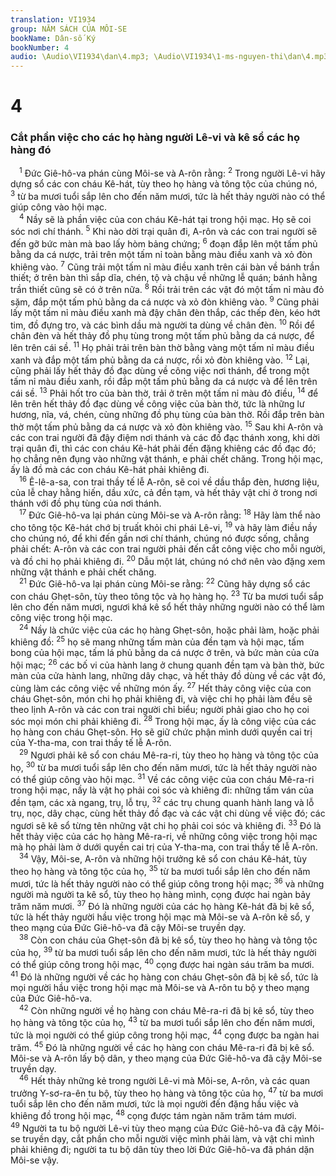 ```yaml
---
translation: VI1934
group: NĂM SÁCH CỦA MÔI-SE
bookName: Dân-số Ký 
bookNumber: 4
audio: \Audio\VI1934\dan\4.mp3; \Audio\VI1934\1-ms-nguyen-thi\dan\4.mp3
---
```


<div class="title"><h1>4</h1><h3>Cắt phần việc cho các họ hàng người Lê-vi và kê sổ các họ hàng đó</h3></div>
<span class="verse dan_4_1"> <sup>1</sup> Đức Giê-hô-va phán cùng Môi-se và A-rôn rằng: </span>
<span class="verse dan_4_2"><sup>2</sup> Trong người Lê-vi hãy dựng sổ các con cháu Kê-hát, tùy theo họ hàng và tông tộc của chúng nó, </span>
<span class="verse dan_4_3"><sup>3</sup> từ ba mươi tuổi sắp lên cho đến năm mươi, tức là hết thảy người nào có thể giúp công vào hội mạc. <br/></span>
<span class="verse dan_4_4"> <sup>4</sup> Nầy sẽ là phần việc của con cháu Kê-hát tại trong hội mạc. Họ sẽ coi sóc nơi chí thánh. </span>
<span class="verse dan_4_5"><sup>5</sup> Khi nào dời trại quân đi, A-rôn và các con trai người sẽ đến gỡ bức màn mà bao lấy hòm bảng chứng; </span>
<span class="verse dan_4_6"><sup>6</sup> đoạn đắp lên một tấm phủ bằng da cá nược, trải trên một tấm nỉ toàn bằng màu điều xanh và xỏ đòn khiêng vào. </span>
<span class="verse dan_4_7"><sup>7</sup> Cũng trải một tấm nỉ màu điều xanh trên cái bàn về bánh trần thiết; ở trên bàn thì sắp dĩa, chén, tộ và chậu về những lễ quán; bánh hằng trần thiết cũng sẽ có ở trên nữa. </span>
<span class="verse dan_4_8"><sup>8</sup> Rồi trải trên các vật đó một tấm nỉ màu đỏ sặm, đắp một tấm phủ bằng da cá nược và xỏ đòn khiêng vào. </span>
<span class="verse dan_4_9"><sup>9</sup> Cũng phải lấy một tấm nỉ màu điều xanh mà đậy chân đèn thắp, các thếp đèn, kéo hớt tim, đồ đựng tro, và các bình dầu mà người ta dùng về chân đèn. </span>
<span class="verse dan_4_10"><sup>10</sup> Rồi để chân đèn và hết thảy đồ phụ tùng trong một tấm phủ bằng da cá nược, để lên trên cái sề. </span>
<span class="verse dan_4_11"><sup>11</sup> Họ phải trải trên bàn thờ bằng vàng một tấm nỉ màu điều xanh và đắp một tấm phủ bằng da cá nược, rồi xỏ đòn khiêng vào. </span>
<span class="verse dan_4_12"><sup>12</sup> Lại, cũng phải lấy hết thảy đồ đạc dùng về công việc nơi thánh, để trong một tấm nỉ màu điều xanh, rồi đắp một tấm phủ bằng da cá nược và để lên trên cái sề. </span>
<span class="verse dan_4_13"><sup>13</sup> Phải hốt tro của bàn thờ, trải ở trên một tấm nỉ màu đỏ điều, </span>
<span class="verse dan_4_14"><sup>14</sup> để lên trên hết thảy đồ đạc dùng về công việc của bàn thờ, tức là những lư hương, nĩa, vá, chén, cùng những đồ phụ tùng của bàn thờ. Rồi đắp trên bàn thờ một tấm phủ bằng da cá nược và xỏ đòn khiêng vào. </span>
<span class="verse dan_4_15"><sup>15</sup> Sau khi A-rôn và các con trai người đã đậy điệm nơi thánh và các đồ đạc thánh xong, khi dời trại quân đi, thì các con cháu Kê-hát phải đến đặng khiêng các đồ đạc đó; họ chẳng nên đụng vào những vật thánh, e phải chết chăng. Trong hội mạc, ấy là đồ mà các con cháu Kê-hát phải khiêng đi. <br/></span>
<span class="verse dan_4_16"> <sup>16</sup> Ê-lê-a-sa, con trai thầy tế lễ A-rôn, sẽ coi về dầu thắp đèn, hương liệu, của lễ chay hằng hiến, dầu xức, cả đền tạm, và hết thảy vật chi ở trong nơi thánh với đồ phụ tùng của nơi thánh. <br/></span>
<span class="verse dan_4_17"> <sup>17</sup> Đức Giê-hô-va lại phán cùng Môi-se và A-rôn rằng: </span>
<span class="verse dan_4_18"><sup>18</sup> Hãy làm thể nào cho tông tộc Kê-hát chớ bị truất khỏi chi phái Lê-vi, </span>
<span class="verse dan_4_19"><sup>19</sup> và hãy làm điều nầy cho chúng nó, để khi đến gần nơi chí thánh, chúng nó được sống, chẳng phải chết: A-rôn và các con trai người phải đến cắt công việc cho mỗi người, và đồ chi họ phải khiêng đi. </span>
<span class="verse dan_4_20"><sup>20</sup> Dẫu một lát, chúng nó chớ nên vào đặng xem những vật thánh e phải chết chăng. <br/></span>
<span class="verse dan_4_21"> <sup>21</sup> Đức Giê-hô-va lại phán cùng Môi-se rằng: </span>
<span class="verse dan_4_22"><sup>22</sup> Cũng hãy dựng sổ các con cháu Ghẹt-sôn, tùy theo tông tộc và họ hàng họ. </span>
<span class="verse dan_4_23"><sup>23</sup> Từ ba mươi tuổi sắp lên cho đến năm mươi, ngươi khá kê sổ hết thảy những người nào có thể làm công việc trong hội mạc. <br/></span>
<span class="verse dan_4_24"> <sup>24</sup> Nầy là chức việc của các họ hàng Ghẹt-sôn, hoặc phải làm, hoặc phải khiêng đồ: </span>
<span class="verse dan_4_25"><sup>25</sup> họ sẽ mang những tấm màn của đền tạm và hội mạc, tấm bong của hội mạc, tấm lá phủ bằng da cá nược ở trên, và bức màn của cửa hội mạc; </span>
<span class="verse dan_4_26"><sup>26</sup> các bố vi của hành lang ở chung quanh đền tạm và bàn thờ, bức màn của cửa hành lang, những dây chạc, và hết thảy đồ dùng về các vật đó, cùng làm các công việc về những món ấy. </span>
<span class="verse dan_4_27"><sup>27</sup> Hết thảy công việc của con cháu Ghẹt-sôn, món chi họ phải khiêng đi, và việc chi họ phải làm đều sẽ theo lịnh A-rôn và các con trai người chỉ biểu; người phải giao cho họ coi sóc mọi món chi phải khiêng đi. </span>
<span class="verse dan_4_28"><sup>28</sup> Trong hội mạc, ấy là công việc của các họ hàng con cháu Ghẹt-sôn. Họ sẽ giữ chức phận mình dưới quyền cai trị của Y-tha-ma, con trai thầy tế lễ A-rôn. <br/></span>
<span class="verse dan_4_29"> <sup>29</sup> Ngươi phải kê sổ con cháu Mê-ra-ri, tùy theo họ hàng và tông tộc của họ, </span>
<span class="verse dan_4_30"><sup>30</sup> từ ba mươi tuổi sắp lên cho đến năm mươi, tức là hết thảy người nào có thể giúp công vào hội mạc. </span>
<span class="verse dan_4_31"><sup>31</sup> Về các công việc của con cháu Mê-ra-ri trong hội mạc, nầy là vật họ phải coi sóc và khiêng đi: những tấm ván của đền tạm, các xà ngang, trụ, lỗ trụ, </span>
<span class="verse dan_4_32"><sup>32</sup> các trụ chung quanh hành lang và lỗ trụ, nọc, dây chạc, cùng hết thảy đồ đạc và các vật chi dùng về việc đó; các ngươi sẽ kê sổ từng tên những vật chi họ phải coi sóc và khiêng đi. </span>
<span class="verse dan_4_33"><sup>33</sup> Đó là hết thảy việc của các họ hàng Mê-ra-ri, về những công việc trong hội mạc mà họ phải làm ở dưới quyền cai trị của Y-tha-ma, con trai thầy tế lễ A-rôn. <br/></span>
<span class="verse dan_4_34"> <sup>34</sup> Vậy, Môi-se, A-rôn và những hội trưởng kê sổ con cháu Kê-hát, tùy theo họ hàng và tông tộc của họ, </span>
<span class="verse dan_4_35"><sup>35</sup> từ ba mươi tuổi sắp lên cho đến năm mươi, tức là hết thảy người nào có thể giúp công trong hội mạc; </span>
<span class="verse dan_4_36"><sup>36</sup> và những người mà người ta kê sổ, tùy theo họ hàng mình, cọng được hai ngàn bảy trăm năm mươi. </span>
<span class="verse dan_4_37"><sup>37</sup> Đó là những người của các họ hàng Kê-hát đã bị kê sổ, tức là hết thảy người hầu việc trong hội mạc mà Môi-se và A-rôn kê sổ, y theo mạng của Đức Giê-hô-va đã cậy Môi-se truyền dạy. <br/></span>
<span class="verse dan_4_38"> <sup>38</sup> Còn con cháu của Ghẹt-sôn đã bị kê sổ, tùy theo họ hàng và tông tộc của họ, </span>
<span class="verse dan_4_39"><sup>39</sup> từ ba mươi tuổi sắp lên cho đến năm mươi, tức là hết thảy người có thể giúp công trong hội mạc, </span>
<span class="verse dan_4_40"><sup>40</sup> cọng được hai ngàn sáu trăm ba mươi. </span>
<span class="verse dan_4_41"><sup>41</sup> Đó là những người về các họ hàng con cháu Ghẹt-sôn đã bị kê sổ, tức là mọi người hầu việc trong hội mạc mà Môi-se và A-rôn tu bộ y theo mạng của Đức Giê-hô-va. <br/></span>
<span class="verse dan_4_42"> <sup>42</sup> Còn những người về họ hàng con cháu Mê-ra-ri đã bị kê sổ, tùy theo họ hàng và tông tộc của họ, </span>
<span class="verse dan_4_43"><sup>43</sup> từ ba mươi tuổi sắp lên cho đến năm mươi, tức là mọi người có thể giúp công trong hội mạc, </span>
<span class="verse dan_4_44"><sup>44</sup> cọng được ba ngàn hai trăm. </span>
<span class="verse dan_4_45"><sup>45</sup> Đó là những người về các họ hàng con cháu Mê-ra-ri đã bị kê sổ. Môi-se và A-rôn lấy bộ dân, y theo mạng của Đức Giê-hô-va đã cậy Môi-se truyền dạy. <br/></span>
<span class="verse dan_4_46"> <sup>46</sup> Hết thảy những kẻ trong người Lê-vi mà Môi-se, A-rôn, và các quan trưởng Y-sơ-ra-ên tu bộ, tùy theo họ hàng và tông tộc của họ, </span>
<span class="verse dan_4_47"><sup>47</sup> từ ba mươi tuổi sắp lên cho đến năm mươi, tức là mọi người đến đặng hầu việc và khiêng đồ trong hội mạc, </span>
<span class="verse dan_4_48"><sup>48</sup> cọng được tám ngàn năm trăm tám mươi. </span>
<span class="verse dan_4_49"><sup>49</sup> Người ta tu bộ người Lê-vi tùy theo mạng của Đức Giê-hô-va đã cậy Môi-se truyền dạy, cắt phần cho mỗi người việc mình phải làm, và vật chi mình phải khiêng đi; người ta tu bộ dân tùy theo lời Đức Giê-hô-va đã phán dặn Môi-se vậy. <br/></span>
